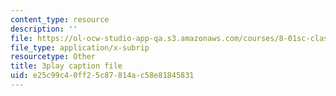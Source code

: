 ```yaml
---
content_type: resource
description: ''
file: https://ol-ocw-studio-app-qa.s3.amazonaws.com/courses/8-01sc-classical-mechanics-fall-2016/e25c99c40ff25c87814ac58e81845831_l_NW5pPXhg4.vtt
file_type: application/x-subrip
resourcetype: Other
title: 3play caption file
uid: e25c99c4-0ff2-5c87-814a-c58e81845831
---
```

